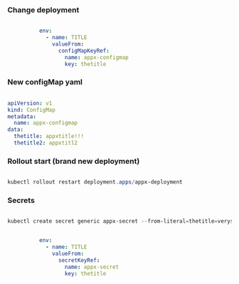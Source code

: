 ### Change deployment

```yaml

          env:
            - name: TITLE
              valueFrom:
                configMapKeyRef:
                  name: appx-configmap
                  key: thetitle

```


### New configMap yaml

```yaml

apiVersion: v1
kind: ConfigMap
metadata:
  name: appx-configmap
data:
  thetitle: appxtitle!!!
  thetitle2: appxtitl2

```

### Rollout start (brand new deployment)

```powershell

kubectl rollout restart deployment.apps/appx-deployment

```


### Secrets

```powershell

kubectl create secret generic appx-secret --from-literal=thetitle=verysecrettitle

```

```yaml

          env:
            - name: TITLE
              valueFrom:
                secretKeyRef:
                  name: appx-secret
                  key: thetitle

```